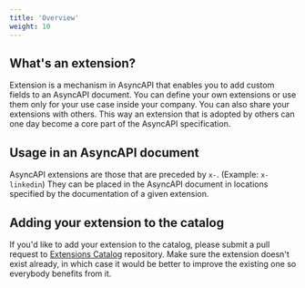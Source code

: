 ```yaml
---
title: 'Overview' 
weight: 10
---
```


## What's an extension?

Extension is a mechanism in AsyncAPI that enables you to add custom fields to an AsyncAPI document. You can define your own extensions or use them only for your use case inside your company. You can also share your extensions with others. This way an extension that is adopted by others can one day become a core part of the AsyncAPI specification.

## Usage in an AsyncAPI document
AsyncAPI extensions are those that are preceded by `x-`. (Example: `x-linkedin`) They can be placed in the AsyncAPI document in locations specified by the documentation of a given extension.

## Adding your extension to the catalog

If you'd like to add your extension to the catalog, please submit a pull request to [Extensions Catalog](https://github.com/asyncapi/extensions-catalog) repository. Make sure the extension doesn't exist already, in which case it would be better to improve the existing one so everybody benefits from it.